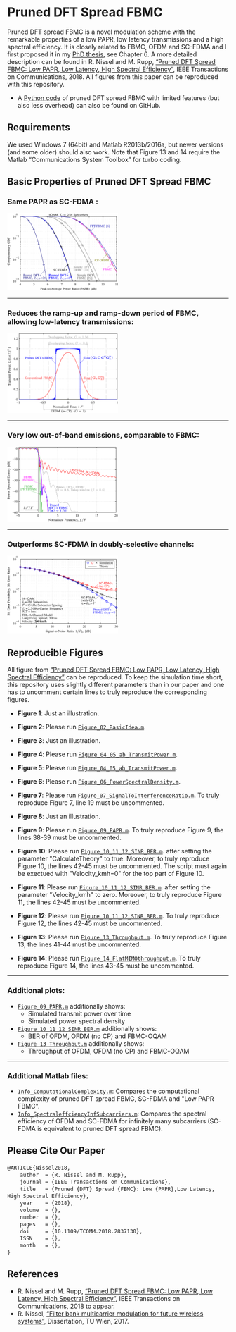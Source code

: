 # Pruned DFT Spread FBMC



Pruned DFT spread FBMC is a novel modulation scheme with the remarkable properties of a low PAPR, low latency transmissions and a high spectral efficiency.
It is closely related to FBMC, OFDM and SC-FDMA and I first proposed it in my [PhD thesis](http://publik.tuwien.ac.at/files/publik_265168.pdf#page=117), see Chapter 6. A more detailed description can be found in R. Nissel and M. Rupp, [“Pruned DFT Spread FBMC: Low PAPR, Low Latency, High Spectral Efficiency”](https://ieeexplore.ieee.org/document/8360161/), IEEE Transactions on Communications, 2018. 
All figures from this paper can be reproduced with this repository.
 


* A [Python code](https://github.com/rnissel/Pruned-DFT-s-FBMC_Python) of pruned DFT spread FBMC with limited features (but also less overhead) can also be found on GitHub.

## Requirements
We used Windows 7 (64bit) and Matlab R2013b/2016a, but newer versions (and some older) should also work. Note that Figure 13 and 14 require the Matlab “Communications System Toolbox” for turbo coding.

## Basic Properties of Pruned DFT Spread FBMC

### Same PAPR as SC-FDMA :
<img src="png/Figure09.png" width="50%" >

----------
### Reduces the ramp-up and ramp-down period of FBMC, allowing low-latency transmissions:
<img src="png/Figure05.png" width="50%" >

----------
### Very low out-of-band emissions, comparable to FBMC: 
<img src="png/Figure06.png" width="50%" >

----------
### Outperforms SC-FDMA in doubly-selective channels:
<img src="png/Figure12.png" width="50%" >



## Reproducible Figures
All figure from [“Pruned DFT Spread FBMC: Low PAPR, Low Latency, High Spectral Efficiency”](https://ieeexplore.ieee.org/document/8360161/) can be reproduced. To keep the simulation time short, this repository uses slightly different parameters than in our paper and one has to uncomment certain lines to truly reproduce the corresponding figures.

* **Figure  1**: 
Just an illustration.	

* **Figure  2**: 
Please run [`Figure_02_BasicIdea.m`](Figure_02_BasicIdea.m).

* **Figure  3**: 
Just an illustration.

* **Figure  4**: 
Please run [`Figure_04_05_ab_TransmitPower.m`](Figure_04_05_ab_TransmitPower.m).

* **Figure  5**: 
Please run [`Figure_04_05_ab_TransmitPower.m`](Figure_04_05_ab_TransmitPower.m).

* **Figure  6**: 
Please run [`Figure_06_PowerSpectralDensity.m`](Figure_06_PowerSpectralDensity.m).

* **Figure  7**: 
Please run [`Figure_07_SignalToInterferenceRatio.m`](Figure_07_SignalToInterferenceRatio.m).  To truly reproduce Figure 7, line 19 must be uncommented. 

* **Figure  8**: 
Just an illustration.

* **Figure  9**: 
Please run [`Figure_09_PAPR.m`](Figure_09_PAPR.m). To truly reproduce Figure 9, the lines 38-39 must be uncommented. 

* **Figure  10**: 
Please run [`Figure_10_11_12_SINR_BER.m`](Figure_10_11_12_SINR_BER.m). after setting the parameter "CalculateTheory" to true. Moreover, to truly reproduce Figure 10, the lines 42-45 must be uncommented. The script must again be exectued with "Velocity_kmh=0" for the top part of Figure 10.

* **Figure  11**: 
Please run [`Figure_10_11_12_SINR_BER.m`](Figure_10_11_12_SINR_BER.m). after setting the parameter "Velocity_kmh" to zero. Moreover, to truly reproduce Figure 11, the lines 42-45 must be uncommented. 

* **Figure  12**: 
Please run [`Figure_10_11_12_SINR_BER.m`](Figure_10_11_12_SINR_BER.m). To truly reproduce Figure 12, the lines 42-45 must be uncommented.

* **Figure  13**: 
Please run [`Figure_13_Throughput.m`](Figure_13_Throughput.m). To truly reproduce Figure 13, the lines 41-44 must be uncommented.

* **Figure  14**: 
Please run [`Figure_14_FlatMIMOthroughput.m`](Figure_14_FlatMIMOthroughput.m). To truly reproduce Figure 14, the lines 43-45 must be uncommented.

----------
### Additional plots:

* [`Figure_09_PAPR.m`](Figure_09_PAPR.m) additionally shows:
	* Simulated transmit power over time
	* Simulated power spectral density
* [`Figure_10_11_12_SINR_BER.m`](Figure_10_11_12_SINR_BER.m) additionally shows:
	* BER of OFDM, OFDM (no CP) and FBMC-OQAM
* [`Figure_13_Throughput.m`](Figure_13_Throughput.m) additionally shows:
	* Throughput of OFDM, OFDM (no CP) and FBMC-OQAM

----------
### Additional Matlab files:
* [`Info_ComputationalComplexity.m`](Info_ComputationalComplexity.m): Compares the computational complexity of pruned DFT spread FBMC, SC-FDMA and "Low PAPR FBMC".
* [`Info_SpectraleffciencyInfSubcarriers.m`](Info_SpectraleffciencyInfSubcarriers.m): Compares the spectral efficiency of OFDM and SC-FDMA for infinitely many subcarriers (SC-FDMA is equivalent to pruned DFT spread FBMC). 


## Please Cite Our Paper

    @ARTICLE{Nissel2018,
		author  = {R. Nissel and M. Rupp},
		journal = {IEEE Transactions on Communications},
		title   = {Pruned {DFT} Spread {FBMC}: Low {PAPR},Low Latency, High Spectral Efficiency},
		year    = {2018},
		volume  = {},
		number  = {},
		pages   = {}, 
		doi     = {10.1109/TCOMM.2018.2837130},
		ISSN    = {},
		month   = {},
	}


## References
- R. Nissel and M. Rupp, [“Pruned DFT Spread FBMC: Low PAPR, Low Latency, High Spectral Efficiency”](https://ieeexplore.ieee.org/document/8360161/), IEEE Transactions on Communications, 2018 to appear.
- R. Nissel, [“Filter bank multicarrier modulation for future wireless systems”](http://publik.tuwien.ac.at/files/publik_265168.pdf), Dissertation, TU Wien, 2017.




